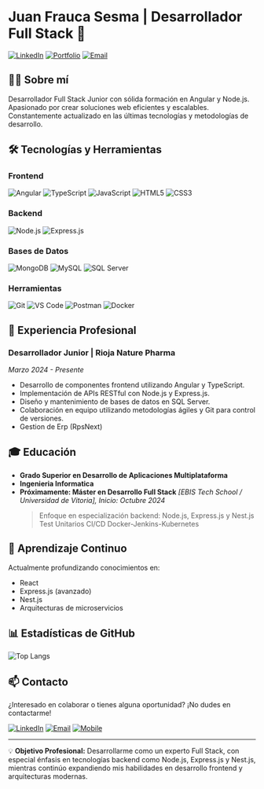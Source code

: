 # Juan Frauca Sesma | Desarrollador Full Stack  🚀

[![LinkedIn](https://img.shields.io/badge/LinkedIn-0077B5?style=for-the-badge&logo=linkedin&logoColor=white)](https://www.linkedin.com/in/juan-frauca-sesma-48bba9264)
[![Portfolio](https://img.shields.io/badge/Portfolio-255E63?style=for-the-badge&logo=About.me&logoColor=white)](https://wuuanito.github.io/mi-porfolio/)
[![Email](https://img.shields.io/badge/Email-D14836?style=for-the-badge&logo=gmail&logoColor=white)](mailto:juanfrauca@outlook.com)

## 👨‍💻 Sobre mí

Desarrollador Full Stack Junior con sólida formación en Angular y Node.js. Apasionado por crear soluciones web eficientes y escalables. Constantemente actualizado en las últimas tecnologías y metodologías de desarrollo.

## 🛠️ Tecnologías y Herramientas

### Frontend
![Angular](https://img.shields.io/badge/Angular-DD0031?style=for-the-badge&logo=angular&logoColor=white)
![TypeScript](https://img.shields.io/badge/TypeScript-007ACC?style=for-the-badge&logo=typescript&logoColor=white)
![JavaScript](https://img.shields.io/badge/JavaScript-F7DF1E?style=for-the-badge&logo=javascript&logoColor=black)
![HTML5](https://img.shields.io/badge/HTML5-E34F26?style=for-the-badge&logo=html5&logoColor=white)
![CSS3](https://img.shields.io/badge/CSS3-1572B6?style=for-the-badge&logo=css3&logoColor=white)

### Backend
![Node.js](https://img.shields.io/badge/Node.js-339933?style=for-the-badge&logo=nodedotjs&logoColor=white)
![Express.js](https://img.shields.io/badge/Express.js-000000?style=for-the-badge&logo=express&logoColor=white)

### Bases de Datos
![MongoDB](https://img.shields.io/badge/MongoDB-4EA94B?style=for-the-badge&logo=mongodb&logoColor=white)
![MySQL](https://img.shields.io/badge/MySQL-005C84?style=for-the-badge&logo=mysql&logoColor=white)
![SQL Server](https://img.shields.io/badge/Microsoft%20SQL%20Server-CC2927?style=for-the-badge&logo=microsoft%20sql%20server&logoColor=white)

### Herramientas
![Git](https://img.shields.io/badge/GIT-E44C30?style=for-the-badge&logo=git&logoColor=white)
![VS Code](https://img.shields.io/badge/Visual_Studio_Code-0078D4?style=for-the-badge&logo=visual%20studio%20code&logoColor=white)
![Postman](https://img.shields.io/badge/Postman-FF6C37?style=for-the-badge&logo=Postman&logoColor=white)
![Docker](https://img.shields.io/badge/Docker-2CA5E0?style=for-the-badge&logo=docker&logoColor=white)

## 💼 Experiencia Profesional

### Desarrollador Junior | Rioja Nature Pharma
*Marzo 2024 - Presente*

- Desarrollo de componentes frontend utilizando Angular y TypeScript.
- Implementación de APIs RESTful con Node.js y Express.js.
- Diseño y mantenimiento de bases de datos en SQL Server.
- Colaboración en equipo utilizando metodologías ágiles y Git para control de versiones.
- Gestion de Erp (RpsNext)

## 🎓 Educación

- **Grado Superior en Desarrollo de Aplicaciones Multiplataforma**
- **Ingenieria Informatica**
- **Próximamente: Máster en Desarrollo Full Stack**
  *[EBIS Tech School / Universidad de Vitoria], Inicio: Octubre 2024*
  > Enfoque en especialización backend: Node.js, Express.js y Nest.js
  > Test Unitarios
  > CI/CD
  > Docker-Jenkins-Kubernetes

## 🌱 Aprendizaje Continuo

Actualmente profundizando conocimientos en:
- React
- Express.js (avanzado)
- Nest.js
- Arquitecturas de microservicios

## 📊 Estadísticas de GitHub

![Top Langs](https://github-readme-stats.vercel.app/api/top-langs/?username=wuuanito&layout=compact&theme=vision-friendly-dark)

## 📫 Contacto

¿Interesado en colaborar o tienes alguna oportunidad? ¡No dudes en contactarme!

[![LinkedIn](https://img.shields.io/badge/LinkedIn-0077B5?style=for-the-badge&logo=linkedin&logoColor=white)](https://www.linkedin.com/in/juan-frauca-sesma-48bba9264)
[![Email](https://img.shields.io/badge/Email-D14836?style=for-the-badge&logo=gmail&logoColor=white)](mailto:juanfrauca@outlook.com)
[![Mobile](https://img.shields.io/badge/Mobile-+34%20638%20756%20015-25D366?style=for-the-badge&logo=whatsapp&logoColor=white)](tel:+34638756015)

---

💡 **Objetivo Profesional:** Desarrollarme como un experto Full Stack, con especial énfasis en tecnologías backend como Node.js, Express.js y Nest.js, mientras continúo expandiendo mis habilidades en desarrollo frontend y arquitecturas modernas.
